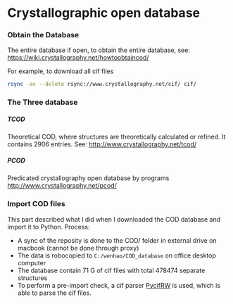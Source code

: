 # Crystallographic open database

### Obtain the Database
The entire database if open, to obtain the entire database, see: https://wiki.crystallography.net/howtoobtaincod/

For example, to download all cif files
```bash
rsync -av --delete rsync://www.crystallography.net/cif/ cif/
```

### The Three database
##### TCOD
Theoretical COD, where structures are theoretically calculated or refined. It contains 2906 entries. See: http://www.crystallography.net/tcod/

##### PCOD
Predicated crystallography open database by programs http://www.crystallography.net/pcod/

### Import COD files 
This part described what I did when I downloaded the COD database and import it to Python. 
Process:
- A sync of the reposity is done to the COD/ folder in external drive on macbook (cannot be done through proxy)
- The data is robocopied to `C:/wenhao/COD_database` on office desktop computer
- The database contain 71 G of cif files with total 478474 separate structures
- To perform a pre-import check, a cif parser [PycifRW](https://anaconda.org/conda-forge/pycifrw) is used, which is able to parse the cif files.